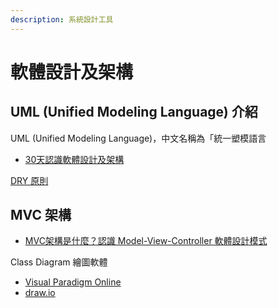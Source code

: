 ```yaml
---
description: 系統設計工具
---
```


# 軟體設計及架構

## UML (Unified Modeling Language) 介紹

UML (Unified Modeling Language)，中文名稱為「統一塑模語言

* [30天認識軟體設計及架構](https://ithelp.ithome.com.tw/users/20111858/ironman/2244)



[DRY 原則](https://shawnlin0201.github.io/Methodology/Methodology-001-DRY-principle/)



## MVC 架構

* [MVC架構是什麼？認識 Model-View-Controller 軟體設計模式](https://tw.alphacamp.co/blog/mvc-model-view-controller)



Class Diagram 繪圖軟體

* [Visual Paradigm Online](https://online.visual-paradigm.com/app/diagrams/#diagram:workspace=crolesuo\&proj=0\&id=1)&#x20;
* [draw.io](https://app.diagrams.net/)
